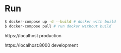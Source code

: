 # Run
```bash
$ docker-compose up -d --build # docker with build
$ docker-compose pull # run docker without build
```
https://localhost production

https://localhost:8000 development

